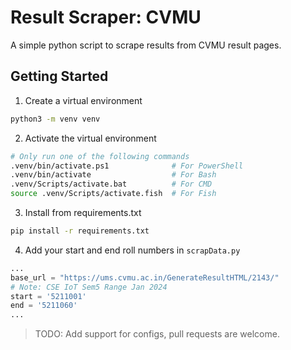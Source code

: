 # Result Scraper: CVMU 
A simple python script to scrape results from CVMU result pages.

## Getting Started

1. Create a virtual environment
```bash
python3 -m venv venv
```

2. Activate the virtual environment
```bash
# Only run one of the following commands
.venv/bin/activate.ps1              # For PowerShell
.venv/bin/activate                  # For Bash
.venv/Scripts/activate.bat          # For CMD
source .venv/Scripts/activate.fish  # For Fish
```

3. Install from requirements.txt
```bash
pip install -r requirements.txt
```

4. Add your start and end roll numbers in `scrapData.py`
```python
...
base_url = "https://ums.cvmu.ac.in/GenerateResultHTML/2143/"
# Note: CSE IoT Sem5 Range Jan 2024
start = '5211001'
end = '5211060'
...
```
> TODO: Add support for configs, pull requests are welcome.
